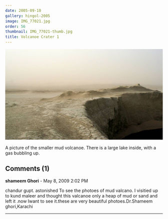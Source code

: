 ```yaml
---
date: 2005-09-10
gallery: hingol-2005
image: IMG_77021.jpg
order: 56
thumbnail: IMG_77021-thumb.jpg
title: Volcanoe Crater 1
---
```


![Volcanoe Crater 1](./IMG_77021.jpg)

A picture of the smaller mud volcanoe. There is a large lake inside, with a gas bubbling up.

<div id="comments">

## Comments (1)

**shameem Ghori** - May  8, 2009  2:02 PM

chandur gupt. astonished To see the photoes of mud valcano. I visitied up to kund maleer and thought this valcanoe only a heap of mud or sand and left it .now Iwant to see it.these are very beautiful photoes.Dr.Shameem ghori,Karachi

---

</div>